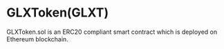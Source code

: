 # GLXToken(GLXT)
GLXToken.sol is an ERC20 compliant smart contract which is deployed on Ethereum blockchain.

